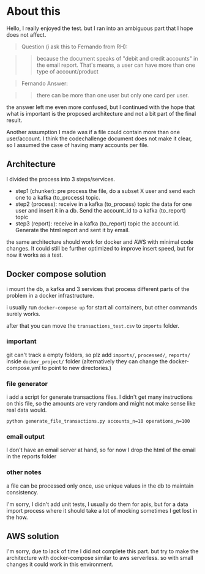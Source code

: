 # About this

Hello, I really enjoyed the test. but I ran into an ambiguous part that I hope does not affect.

> Question (i ask this to Fernando from RH):

> > because the document speaks of "debit and credit accounts" in the email report. That's means, a user can have more than one type of account/product

> Fernando Answer:

> > there can be more than one user but only one card per user.

the answer left me even more confused, but I continued with the hope that what is important is the proposed architecture and not a bit part of the final result.

Another assumption I made was if a file could contain more than one user/account. I think the codechallenge document does not make it clear, so I assumed the case of having many accounts per file.

## Architecture

I divided the process into 3 steps/services.

- step1 (chunker): pre process the file, do a subset X user  and send each one to a kafka (to_process) topic.
- step2 (process): receive in a kafka (to_process) topic  the  data for one user and insert it in a db. Send the account_id to a kafka (to_report) topic
- step3 (report): receive in a kafka (to_report) topic  the  account id.  Generate the html report and sent it by email.

the same architecture should work for docker and AWS with minimal code changes. It could still be further optimized to improve insert speed, but for now it works as a test.

## Docker compose solution

i mount the db, a kafka and 3 services that process different parts of the problem in a docker infrastructure.

i usually run `docker-compose up`  for start all containers, but other commands surely works.

after that you can move the `transactions_test.csv` to  `imports` folder.

### important

git can't track a empty folders, so plz  add  `imports/`,  `processed/`,  `reports/`  inside  `docker_project/` folder
(alternatively they can change the docker-compose.yml to point to new directories.)

### file generator

i add a script for generate transactions files.   I didn't get many instructions on this file, so the amounts are very random and might not make sense like real data would.

`python generate_file_transactions.py accounts_n=10 operations_n=100`

### email output

I don't have an email server at hand, so for now I drop the html of the email in the reports folder

### other notes

a file can be processed only once, use unique values in the db to maintain consistency.

I'm sorry, I didn't add unit tests, I usually do them for apis, but for a data import process where it should take a lot of mocking sometimes I get lost in the how.

## AWS solution

I'm sorry, due to lack of time I did not complete this part. but try to make the architecture with docker-compose similar to aws serverless. so with small changes it could work in this environment.
